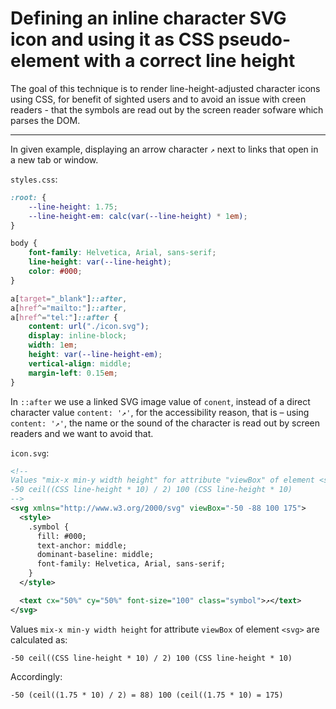 # Defining an inline character SVG icon and using it as CSS pseudo-element with a correct line height

The goal of this technique is to render line-height-adjusted character icons using CSS, for benefit of sighted users and to avoid an issue with creen readers - that the symbols are read out by the screen reader sofware which parses the DOM.

---

In given example, displaying an arrow character `↗` next to links that open in a new tab or window.

`styles.css`:

```css
:root: {
    --line-height: 1.75;
    --line-height-em: calc(var(--line-height) * 1em);
}

body {
    font-family: Helvetica, Arial, sans-serif;
    line-height: var(--line-height);
    color: #000;
}

a[target="_blank"]::after,
a[href^="mailto:"]::after,
a[href^="tel:"]::after {
    content: url("./icon.svg");
    display: inline-block;
    width: 1em;
    height: var(--line-height-em);
    vertical-align: middle;
    margin-left: 0.15em;
}
```

In `::after` we use a linked SVG image value of `conent`, instead of a direct character value `content: '↗'`, for the accessibility reason, that is – using `content: '↗'`, the name or the sound of the character is read out by screen readers and we want to avoid that.

`icon.svg`:

```xml
<!--
Values "mix-x min-y width height" for attribute "viewBox" of element <svg> are calculated as:
-50 ceil((CSS line-height * 10) / 2) 100 (CSS line-height * 10)
-->
<svg xmlns="http://www.w3.org/2000/svg" viewBox="-50 -88 100 175">
  <style>
    .symbol {
      fill: #000;
      text-anchor: middle;
      dominant-baseline: middle;
      font-family: Helvetica, Arial, sans-serif;
    }
  </style>

  <text cx="50%" cy="50%" font-size="100" class="symbol">↗</text>
</svg>
```

Values `mix-x min-y width height` for attribute `viewBox` of element `<svg>` are calculated as:

```
-50 ceil((CSS line-height * 10) / 2) 100 (CSS line-height * 10)
```

Accordingly:

```
-50 (ceil((1.75 * 10) / 2) = 88) 100 (ceil((1.75 * 10) = 175)
```
